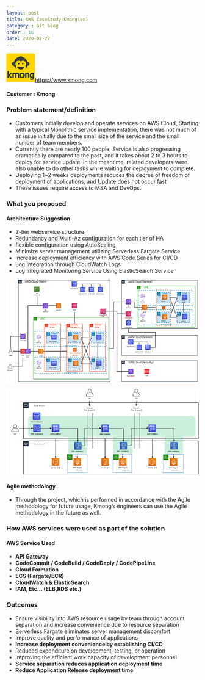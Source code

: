 ```yaml
---
layout: post
title: AWS CaseStudy-Kmong(en)
category : Git blog
order : 16
date: 2020-02-27
---
```


![kmong](../이미지/gitBlog/2020-02-27-CaseStudy-Kmong-en/kmong_01.png)https://www.kmong.com


#### Customer : Kmong

### Problem statement/definition
- Customers initially develop and operate services on AWS Cloud, Starting with a typical Monolithic service implementation, there was not much of an issue initially due to the small size of the service and the small number of team members.
- Currently there are nearly 100 people, Service is also progressing dramatically compared to the past, and it takes about 2 to 3 hours to deploy for service update. In the meantime, related developers were also unable to do other tasks while waiting for deployment to complete.
- Deploying 1~2 weeks deployments reduces the degree of freedom of deployment of applications, and Update does not occur fast
- These issues require access to MSA and DevOps.




### What you proposed
#### Architecture Suggestion
 - 2-tier webservice structure
 - Redundancy and Multi-Az configuration for each tier of HA
 - flexible configuration using AutoScaling
 - Minimize server management utilizing Serverless Fargate Service
 - Increase deployment efficiency with AWS Code Series for CI/CD
 - Log Integration through CloudWatch Logs
 - Log Integrated Monitoring Service Using ElasticSearch Service


 ![kmong_architecture-1](../이미지/gitBlog/2020-02-27-CaseStudy-Kmong-en/kmong_02.png)

 ![kmong_architecture-2](../이미지/gitBlog/2020-02-27-CaseStudy-Kmong-en/kmong_03.png)


#### Agile methodology
 - Through the project, which is performed in accordance with the Agile methodology for future usage, Kmong’s engineers can use the Agile methodology in the future as well.


### How AWS services were used as part of the solution
#### AWS Service Used
+ **API Gateway**
+ **CodeCommit / CodeBuild / CodeDeply / CodePipeLine**
+ **Cloud Formation**
+ **ECS (Fargate/ECR)**
+ **CloudWatch & ElasticSearch**
+ **IAM, Etc… (ELB,RDS etc.)**


### Outcomes
- Ensure visibility into AWS resource usage by team through account separation and increase convenience due to resource separation
- Serverless Fargate eliminates server management discomfort
- Improve quality and performance of applications
- **Increase deployment convenience by establishing CI/CD**
- Reduced expenditure on development, testing, or operation
- Improving the efficient work capacity of development personnel
- **Service separation reduces application deployment time**
- **Reduce Application Release deployment time**
